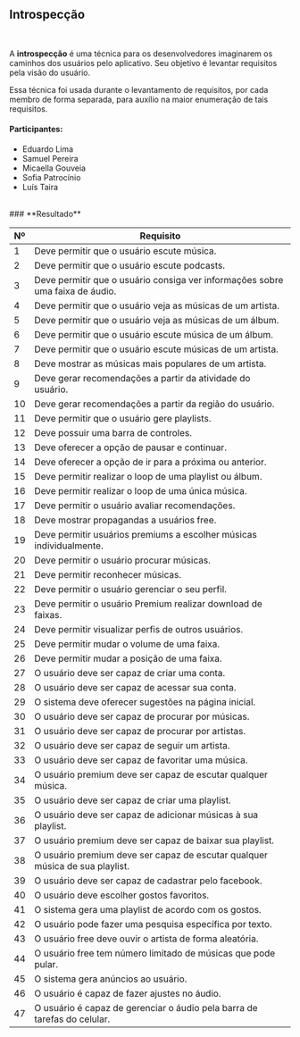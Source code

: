 ## **Introspecção** 
<br>

A **introspecção** é uma técnica para os desenvolvedores imaginarem os caminhos dos usuários pelo aplicativo. Seu objetivo é levantar requisitos pela visão do usuário. 

Essa técnica foi usada durante o levantamento de requisitos, por cada membro de forma separada, para auxílio na maior enumeração de tais requisitos.

#### Participantes:
- Eduardo Lima
- Samuel Pereira
- Micaella Gouveia
- Sofia Patrocínio
- Luís Taira
<br>
### **Resultado**

<br>

|Nº|Requisito|
|--|---------|
|1|Deve permitir que o usuário escute música.|
|2|Deve permitir que o usuário escute podcasts.|
|3|Deve permitir que o usuário consiga ver informações sobre uma faixa de áudio.|
|4|Deve permitir que o usuário veja as músicas de um artista.|
|5|Deve permitir que o usuário veja as músicas de um álbum.|
|6|Deve permitir que o usuário escute música de um álbum.|
|7|Deve permitir que o usuário escute músicas de um artista.|
|8|Deve mostrar as músicas mais populares de um artista.|
|9|Deve gerar recomendações a partir da atividade do usuário.|
|10|Deve gerar recomendações a partir da região do usuário.|
|11|Deve permitir que o usuário gere playlists.|
|12|Deve possuir uma barra de controles.|
|13|Deve oferecer a opção de pausar e continuar.|
|14|Deve oferecer a opção de ir para a próxima ou anterior.|
|15|Deve permitir realizar o loop de uma playlist ou álbum.|
|16|Deve permitir realizar o loop de uma única música.|
|17|Deve permitir o usuário avaliar recomendações.|
|18|Deve mostrar propagandas a usuários free.|
|19|Deve permitir usuários premiums a escolher músicas individualmente.|
|20|Deve permitir o usuário procurar músicas.|
|21|Deve permitir reconhecer músicas.|
|22|Deve permitir o usuário gerenciar o seu perfil.|
|23|Deve permitir o usuário Premium realizar download de faixas.|
|24|Deve permitir visualizar perfis de outros usuários.|
|25|Deve permitir mudar o volume de uma faixa.|
|26|Deve permitir mudar a posição de uma faixa.|
|27|O usuário deve ser capaz de criar uma conta.|
|28|O usuário deve ser capaz de acessar sua conta.|
|29|O sistema deve oferecer sugestões na página inicial.|
|30|O usuário deve ser capaz de procurar por músicas.|
|31|O usuário deve ser capaz de procurar por artistas.|
|32|O usuário deve ser capaz de seguir um artista.|
|33|O usuário deve ser capaz de favoritar uma música.|
|34|O usuário premium deve ser capaz de escutar qualquer música.|
|35|O usuário deve ser capaz de criar uma playlist.|
|36|O usuário deve ser capaz de adicionar músicas à sua playlist.|
|37|O usuário premium deve ser capaz de baixar sua playlist.|
|38|O usuário premium deve ser capaz de escutar qualquer música de sua playlist.|
|39|O usuário deve ser capaz de cadastrar pelo facebook.|
|40|O usuário deve escolher gostos favoritos.|
|41|O sistema gera uma playlist de acordo com os gostos.|
|42|O usuário pode fazer uma pesquisa específica por texto.|
|43|O usuário free deve ouvir o artista de forma aleatória.|
|44|O usuário free tem número limitado de músicas que pode pular.|
|45|O sistema gera anúncios ao usuário.|
|46|O usuário é capaz de fazer ajustes no áudio.|
|47|O usuário é capaz de gerenciar o áudio pela barra de tarefas do celular.|